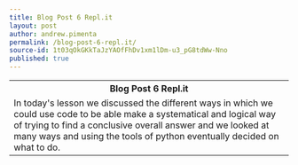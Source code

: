 ```yaml
---
title: Blog Post 6 Repl.it
layout: post
author: andrew.pimenta
permalink: /blog-post-6-repl.it/
source-id: 1t03qOkGKkTaJzYAOfFhDv1xm1lDm-u3_pG8tdWw-Nno
published: true
---
```

<table>
  <tr>
    <th>Blog Post 6 Repl.it</th>
  </tr>
  <tr>
    <td>In today's lesson we discussed the different ways in which we could use code to be able make a systematical and logical way of trying to find a conclusive overall answer and we looked at many ways and using the tools of python eventually decided on what to do.</td>
  </tr>
</table>


